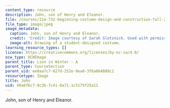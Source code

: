 ```yaml
---
content_type: resource
description: John, son of Henry and Eleanor.
file: /courses/21m-732-beginning-costume-design-and-construction-fall-2008/49a6f6c79c3b7c410a711c5175f25a11_john.jpg
file_type: image/jpeg
image_metadata:
  caption: John, son of Henry and Eleanor.
  credit: 'Credit: Image courtesy of Sarah Slotznick. Used with permission.'
  image-alt: Drawing of a student-designed costume.
learning_resource_types: []
license: https://creativecommons.org/licenses/by-nc-sa/4.0/
ocw_type: OCWImage
parent_title: Lion in Winter - A
parent_type: CourseSection
parent_uid: ee8aa7c7-827d-252e-9ea0-3f6a864888c1
resourcetype: Image
title: John
uid: 49a6f6c7-9c3b-7c41-0a71-1c5175f25a11
---
```

John, son of Henry and Eleanor.